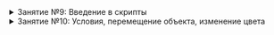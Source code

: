 <details><summary>Занятие №9: Введение в скрипты</summary>

1. [Скрипты. Программирование с помощью C#](https://github.com/UniumGames/Lessons/blob/master/09#Скрипты-Программирование-с-помощью-c)
2. [Панель консоли](https://github.com/UniumGames/Lessons/blob/master/09#Панель-консоли)
3. [Установка среды разработки](https://github.com/UniumGames/Lessons/blob/master/09#Установка-среды-разработки)
4. [Создание первого скрипта: вывод сообщения в консоль](https://github.com/UniumGames/Lessons/blob/master/09#Создание-первого-скрипта-вывод-сообщения-в-консоль)
5. [Добавление и запуск скрипта](https://github.com/UniumGames/Lessons/tree/master/09#Добавление-и-запуск-скрипта)
6. [Комментарии](https://github.com/UniumGames/Lessons/blob/master/09#Комментарии)
7. [События](https://github.com/UniumGames/Lessons/blob/master/09#События)
8. [Переменные](https://github.com/UniumGames/Lessons/blob/master/09#Переменные)
9. [Операции с переменными](https://github.com/UniumGames/Lessons/blob/master/09#Операции-с-переменными)
10. [Конкатенация строк](https://github.com/UniumGames/Lessons/blob/master/09#Конкатенация-строк)
11. [Счетчик времени с помощью Time.deltaTime](https://github.com/UniumGames/Lessons/blob/master/09#Счетчик-времени-с-помощью-timedeltatime)
12. [Позиция объекта](https://github.com/UniumGames/Lessons/blob/master/09#Позиция-объекта)
13. [Получение внешних объектов и параметров](https://github.com/UniumGames/Lessons/blob/master/09#Получение-внешних-объектов-и-параметров)
14. [Создание собственного цвета](https://github.com/UniumGames/Lessons/tree/master/10#Создание-собственного-цвета)

Задания

1. [Координаты игрока](https://github.com/UniumGames/Lessons/tree/master/09/01)
2. [Таймер (часть №1)](https://github.com/UniumGames/Lessons/tree/master/09/02)
3. [Расстояние до объекта](https://github.com/UniumGames/Lessons/tree/master/09/03)
4. [Длина окружности](https://github.com/UniumGames/Lessons/tree/master/09/04)
5. [Сколько золотых монет](https://github.com/UniumGames/Lessons/tree/master/09/05)

</details>

<details><summary>Занятие №10: Условия, перемещение объекта, изменение цвета</summary>

1. [Conditions (Условия)](https://github.com/UniumGames/Lessons/tree/master/10#conditions-Условия)
2. [Оператор if](https://github.com/UniumGames/Lessons/tree/master/10#Оператор-if)
3. [Неверное условие, else](https://github.com/UniumGames/Lessons/tree/master/10#Неверное-условие-else)
4. [Цепочка условий, else if](https://github.com/UniumGames/Lessons/tree/master/10#Цепочка-условий-else-if)
5. [Операторы сравнения](https://github.com/UniumGames/Lessons/tree/master/10#Операторы-сравнения)
6. [Обращение к компонентам](https://github.com/UniumGames/Lessons/tree/master/10#Обращение-к-компонентам)
7. [Задание координат объекта](https://github.com/UniumGames/Lessons/tree/master/10#Задание-координат-объекта)
8. [Движение объекта](https://github.com/UniumGames/Lessons/tree/master/10#Движение-объекта)
9. [Задание угла поворота объекта](https://github.com/UniumGames/Lessons/tree/master/10#Задание-угла-поворота-объекта)
10. [Вращение объекта](https://github.com/UniumGames/Lessons/tree/master/10#Вращение-объекта)
11. [Задание масштаба](https://github.com/UniumGames/Lessons/tree/master/10#Задание-масштаба)
12. [Задание цвета материала](https://github.com/UniumGames/Lessons/tree/master/10#Задание-цвета-материала)

Задания

1. [Определение высоты самолета](https://github.com/UniumGames/Lessons/tree/master/10/01)
2. [Таймер (часть №2)](https://github.com/UniumGames/Lessons/tree/master/10/02)
3. [Светофор](https://github.com/UniumGames/Lessons/tree/master/10/03)
4. [Секундомер](https://github.com/UniumGames/Lessons/tree/master/10/04)
5. [Что делает программа](https://github.com/UniumGames/Lessons/tree/master/10/05)

</details>
